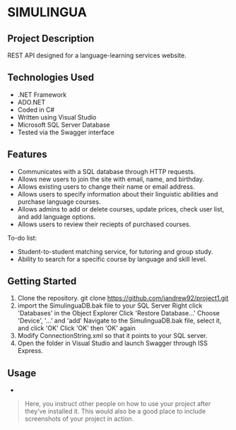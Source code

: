 # SIMULINGUA

## Project Description

REST API designed for a language-learning services website. 

## Technologies Used

* .NET Framework
* ADO.NET
* Coded in C#
* Written using Visual Studio
* Microsoft SQL Server Database
* Tested via the Swagger interface

## Features

* Communicates with a SQL database through HTTP requests. 
* Allows new users to join the site with email, name, and birthday.
* Allows existing users to change their name or email address.
* Allows users to specify information about their linguistic abilities and purchase language courses. 
* Allows admins to add or delete courses, update prices, check user list, and add language options.
* Allows users to review their reciepts of purchased courses.

To-do list:
* Student-to-student matching service, for tutoring and group study.
* Ability to search for a specific course by language and skill level.

## Getting Started

1. Clone the repository.
  git clone https://github.com/jandrew92/project1.git
2. import the SimulinguaDB.bak file to your SQL Server
  Right click 'Databases' in the Object Explorer
  Click 'Restore Database...'
  Choose 'Device', '...' and 'add'
  Navigate to the SimulinguaDB.bak file, select it, and click 'OK'
  Click 'OK' then 'OK' again
3. Modify ConnectionString.xml so that it points to your SQL server.
4. Open the folder in Visual Studio and launch Swagger through ISS Express.

## Usage

* 
> Here, you instruct other people on how to use your project after they’ve installed it. This would also be a good place to include screenshots of your project in action.
